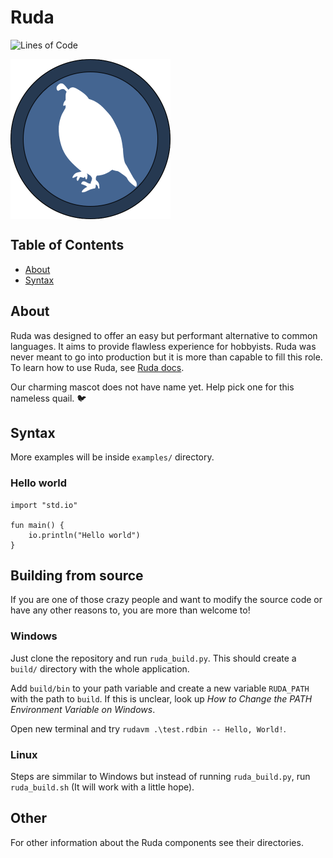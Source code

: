 # Ruda
![Lines of Code](https://aschey.tech/tokei/github/it-2001/Ruda?labelColor=badbe6&color=32a852&style=for-the-badge&label=Lines&logo=https://simpleicons.org/icons/rust.svg)

<a><img src="logo.png" align="middle" height="256" width="256" ></a>
## Table of Contents

- [About](#about)
- [Syntax](#syntax)

## About

Ruda was designed to offer an easy but performant alternative to common languages. It aims to provide flawless experience for hobbyists. Ruda was never meant to go into production but it is more than capable to fill this role. To learn how to use Ruda, see [Ruda docs](https://it-2001.github.io/Ruda-docs/).

Our charming mascot does not have name yet. Help pick one for this nameless quail. 🐦

## Syntax

More examples will be inside `examples/` directory.

### Hello world

```Ruda
import "std.io"

fun main() {
    io.println("Hello world")
}
```

## Building from source

If you are one of those crazy people and want to modify the source code or have any other reasons to, you are more than welcome to!

### Windows

Just clone the repository and run `ruda_build.py`. This should create a  `build/` directory with the whole application.

Add `build/bin` to your path variable and create a new variable `RUDA_PATH` with the path to `build`. If this is unclear, look up _How to Change the PATH Environment Variable on Windows_.

Open new terminal and try `rudavm .\test.rdbin -- Hello, World!`.

### Linux

Steps are simmilar to Windows but instead of running `ruda_build.py`, run `ruda_build.sh` (It will work with a little hope).

## Other

For other information about the Ruda components see their directories.
